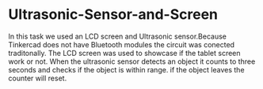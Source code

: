# Ultrasonic-Sensor-and-Screen
In this task we used an LCD screen and Ultrasonic sensor.Because Tinkercad does not have Bluetooth modules the circuit was conected traditonally. The LCD screen was used to showcase if the tablet screen work or not. When the ultrasonic sensor detects an object it counts to three seconds and checks if the object is within range. if the object leaves the counter will reset.
